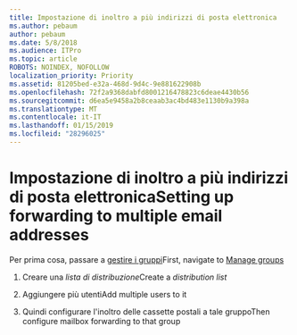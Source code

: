 ```yaml
---
title: Impostazione di inoltro a più indirizzi di posta elettronica
ms.author: pebaum
author: pebaum
ms.date: 5/8/2018
ms.audience: ITPro
ms.topic: article
ROBOTS: NOINDEX, NOFOLLOW
localization_priority: Priority
ms.assetid: 81205bed-e32a-468d-9d4c-9e881622908b
ms.openlocfilehash: 72f2a9368dabfd8001216478823c6deae4430b56
ms.sourcegitcommit: d6ea5e9458a2b8ceaab3ac4bd483e1130b9a398a
ms.translationtype: MT
ms.contentlocale: it-IT
ms.lasthandoff: 01/15/2019
ms.locfileid: "28296025"
---
```

# <a name="setting-up-forwarding-to-multiple-email-addresses"></a><span data-ttu-id="c4352-102">Impostazione di inoltro a più indirizzi di posta elettronica</span><span class="sxs-lookup"><span data-stu-id="c4352-102">Setting up forwarding to multiple email addresses</span></span>

<span data-ttu-id="c4352-103">Per prima cosa, passare a [gestire i gruppi](https://portal.office.com/adminportal/home#/groups)</span><span class="sxs-lookup"><span data-stu-id="c4352-103">First, navigate to [Manage groups](https://portal.office.com/adminportal/home#/groups)</span></span>
  
1. <span data-ttu-id="c4352-104">Creare una *lista di distribuzione*</span><span class="sxs-lookup"><span data-stu-id="c4352-104">Create a  *distribution list*</span></span> 
    
2. <span data-ttu-id="c4352-105">Aggiungere più utenti</span><span class="sxs-lookup"><span data-stu-id="c4352-105">Add multiple users to it</span></span>
    
3. <span data-ttu-id="c4352-106">Quindi configurare l'inoltro delle cassette postali a tale gruppo</span><span class="sxs-lookup"><span data-stu-id="c4352-106">Then configure mailbox forwarding to that group</span></span>
    

